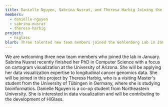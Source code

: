 ```yaml
---
title: Danielle Nguyen, Sabrina Nusrat, and Theresa Harbig Joining the Lab
members:
  - danielle-nguyen
  - sabrina-nusrat
  - theresa-harbig
project:
  - higlass
blurb: Three talented new team members joined the Gehlenborg Lab in January 2018
---
```

We are welcoming three new team members who joined the lab in January. Sabrina Nusrat recently finished her PhD in Computer Science with a focus on cartogram visualization at the University of Arizona. She will be applying her data visualization expertise to longitudinal cancer genomics data. She will be joined in this project by Theresa Harbig, who is a visiting Master's student from the University of T&uuml;bingen in Germany, where she is studying bioinformatics. Danielle Nguyen is a co-op student from Northeastern University. She is interested in data visualization and will be contributing to the development of HiGlass.